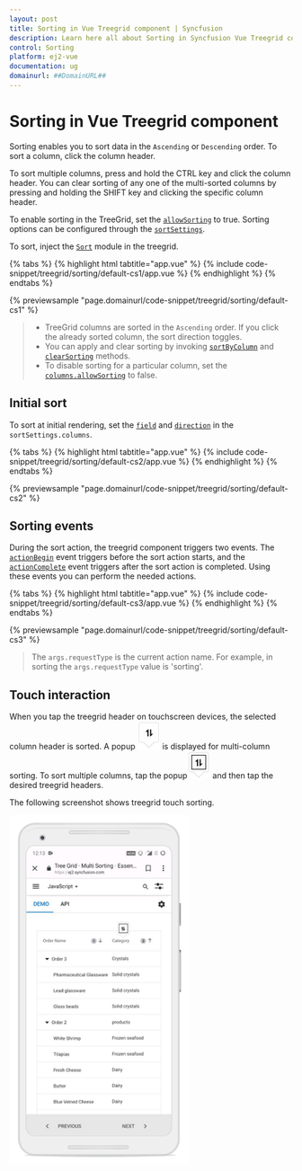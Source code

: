 ```yaml
---
layout: post
title: Sorting in Vue Treegrid component | Syncfusion
description: Learn here all about Sorting in Syncfusion Vue Treegrid component of Syncfusion Essential JS 2 and more.
control: Sorting 
platform: ej2-vue
documentation: ug
domainurl: ##DomainURL##
---
```


# Sorting in Vue Treegrid component

Sorting enables you to sort data in the `Ascending` or `Descending` order.
To sort a column, click the column header.

To sort multiple columns, press and hold the CTRL key and click the column header.  You can clear sorting of any one of the multi-sorted columns by pressing and holding the SHIFT key and clicking the specific column header.

To enable sorting in the TreeGrid, set the [`allowSorting`](https://ej2.syncfusion.com/vue/documentation/api/treegrid/#allowsorting) to true. Sorting options can be configured through the [`sortSettings`](https://ej2.syncfusion.com/vue/documentation/api/treegrid/sortSettings).

To sort, inject the [`Sort`](https://ej2.syncfusion.com/vue/documentation/api/treegrid/#sortmodule) module in the treegrid.

{% tabs %}
{% highlight html tabtitle="app.vue" %}
{% include code-snippet/treegrid/sorting/default-cs1/app.vue %}
{% endhighlight %}
{% endtabs %}
        
{% previewsample "page.domainurl/code-snippet/treegrid/sorting/default-cs1" %}

> * TreeGrid columns are sorted in the `Ascending` order. If you click the already sorted column, the sort direction toggles.
> * You can apply and clear sorting by invoking [`sortByColumn`](https://ej2.syncfusion.com/vue/documentation/api/treegrid/#sortbycolumn) and
[`clearSorting`](https://ej2.syncfusion.com/vue/documentation/api/treegrid/#clearsorting) methods.
> * To disable sorting for a particular column, set the [`columns.allowSorting`](https://ej2.syncfusion.com/vue/documentation/api/treegrid/column/#allowSorting) to false.

## Initial sort

To sort at initial rendering, set the [`field`](https://ej2.syncfusion.com/vue/documentation/api/treegrid/sortDescriptorModel/#field) and [`direction`](https://ej2.syncfusion.com/vue/documentation/api/treegrid/sortDescriptorModel/#direction) in the `sortSettings.columns`.

{% tabs %}
{% highlight html tabtitle="app.vue" %}
{% include code-snippet/treegrid/sorting/default-cs2/app.vue %}
{% endhighlight %}
{% endtabs %}
        
{% previewsample "page.domainurl/code-snippet/treegrid/sorting/default-cs2" %}

## Sorting events

During the sort action, the treegrid component triggers two events. The [`actionBegin`](https://ej2.syncfusion.com/vue/documentation/api/treegrid/#actionbegin) event triggers before the sort action starts, and the [`actionComplete`](https://ej2.syncfusion.com/vue/documentation/api/treegrid/#actioncomplete) event triggers after the sort action is completed. Using these events you can perform the needed actions.

{% tabs %}
{% highlight html tabtitle="app.vue" %}
{% include code-snippet/treegrid/sorting/default-cs3/app.vue %}
{% endhighlight %}
{% endtabs %}
        
{% previewsample "page.domainurl/code-snippet/treegrid/sorting/default-cs3" %}

> The `args.requestType` is the current action name. For example, in sorting the `args.requestType` value is 'sorting'.

## Touch interaction

When you tap the treegrid header on touchscreen devices, the selected column header is sorted. A popup ![Multi column sorting](./images/sorting.jpg) is displayed for multi-column sorting. To sort multiple columns, tap the popup![Multi sorting](./images/msorting.jpg) and then tap the desired treegrid headers.

The following screenshot shows treegrid touch sorting.

<img src="./images/touch-sorting.jpg" alt="Touch interaction image" style="width:320px;height: 620px">

